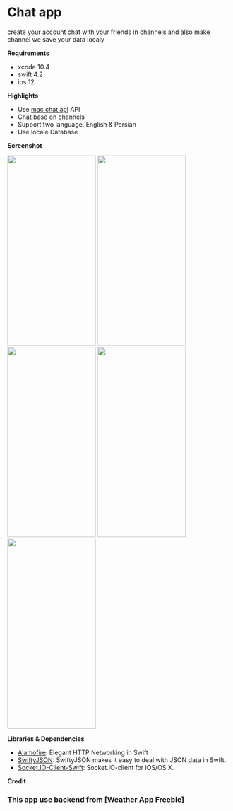 # Chat app
create your account chat with your friends in channels and also make channel
we save your data localy

**Requirements**
- xcode 10.4
- swift 4.2
- ios 12

**Highlights**
- Use [mac chat api] API
- Chat base on channels
- Support two language. English & Persian
- Use locale Database

**Screenshot**

<img src="https://github.com/mohdis/Chat-App-ios-/blob/master/screenshots/Simulator%20Screen%20Shot%20-%20iPhone%2011%20Pro%20Max%20-%202020-02-17%20at%2023.07.25.png" width = "200" height = "430" />
<img src="https://github.com/mohdis/Chat-App-ios-/blob/master/screenshots/Simulator%20Screen%20Shot%20-%20iPhone%2011%20Pro%20Max%20-%202020-02-17%20at%2023.07.25.png" width = "200" height = "430" />
<img src="https://github.com/mohdis/Chat-App-ios-/blob/master/screenshots/Simulator%20Screen%20Shot%20-%20iPhone%2011%20Pro%20Max%20-%202020-02-17%20at%2023.07.25.png" width = "200" height = "430" />

<img src="https://github.com/mohdis/Chat-App-ios-/blob/master/screenshots/Simulator%20Screen%20Shot%20-%20iPhone%2011%20Pro%20Max%20-%202020-02-17%20at%2023.07.25.png" width = "200" height = "430" />
<img src="https://github.com/mohdis/Chat-App-ios-/blob/master/screenshots/Simulator%20Screen%20Shot%20-%20iPhone%2011%20Pro%20Max%20-%202020-02-17%20at%2023.07.25.png" width = "200" height = "430" />

**Libraries & Dependencies**
- [Alamofire]: Elegant HTTP Networking in Swift
- [SwiftyJSON]: SwiftyJSON makes it easy to deal with JSON data in Swift.
- [Socket.IO-Client-Swift]: Socket.IO-client for iOS/OS X.

**Credit**

### This app use backend from [Weather App Freebie] 


[mac chat api]: https://github.com/devslopes-learn/mac-chat-api
[Alamofire]: https://github.com/Alamofire/Alamofire
[SwiftyJSON]: https://github.com/SwiftyJSON/SwiftyJSON
[Socket.IO-Client-Swift]: https://github.com/socketio/socket.io-client-swift
